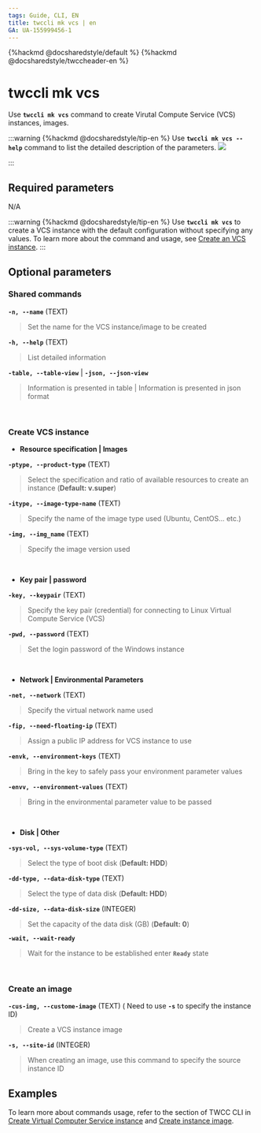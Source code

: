 ```yaml
---
tags: Guide, CLI, EN
title: twccli mk vcs | en
GA: UA-155999456-1
---
```


{%hackmd @docsharedstyle/default %}
{%hackmd @docsharedstyle/twccheader-en %}

# twccli mk vcs

Use **`twccli mk vcs`** command to create Virutal Compute Service (VCS) instances, images.

:::warning
{%hackmd @docsharedstyle/tip-en %}
Use **`twccli mk vcs --help`** command to list the detailed description of the parameters.
![](https://cos.twcc.ai/SYS-MANUAL/uploads/upload_eab6bd08cb35d4fb0bccf1cb0cb648e0.png)

:::


## Required parameters

N/A

:::warning
{%hackmd @docsharedstyle/tip-en %}
Use **`twccli mk vcs`** to create a VCS instance with the default configuration without specifying any values. To learn more about the command and usage, see [<ins>Create an VCS instance</ins>](https://man.twcc.ai/@twccdocs/doc-vcs-main-en/https%3A%2F%2Fman.twcc.ai%2F%40twccdocs%2Fguide-vcs-create-en).
:::

## Optional parameters


### Shared commands

**`-n, --name`** (TEXT)
> Set the name for the VCS instance/image to be created

**`-h, --help`** (TEXT)
> List detailed information

**`-table, --table-view`** | **`-json, --json-view`**
> Information is presented in table | Information is presented in json format 

<br>

### Create VCS instance

- **Resource specification | Images**

**`-ptype, --product-type`** (TEXT)
> Select the specification and ratio of available resources to create an instance (**Default: v.super**)

**`-itype, --image-type-name`** (TEXT)
> Specify the name of the image type used (Ubuntu, CentOS... etc.)

**`-img, --img_name`** (TEXT)
> Specify the image version used

<br>

- **Key pair | password**

**`-key, --keypair`** (TEXT)
> Specify the key pair (credential) for connecting to Linux Virtual Compute Service (VCS)

**`-pwd, --password`** (TEXT)
> Set the login password of the Windows instance

<br>

- **Network | Environmental Parameters**

**`-net, --network`** (TEXT)
> Specify the virtual network name used

**`-fip, --need-floating-ip`** (TEXT)
> Assign a public IP address for VCS instance to use

**`-envk, --environment-keys`** (TEXT)
> Bring in the key to safely pass your environment parameter values

**`-envv, --environment-values`** (TEXT)
> Bring in the environmental parameter value to be passed

<br>

- **Disk | Other**

**`-sys-vol, --sys-volume-type`** (TEXT)
> Select the type of boot disk (**Default: HDD**)

**`-dd-type, --data-disk-type`** (TEXT)
> Select the type of data disk (**Default: HDD**)

**`-dd-size, --data-disk-size`** (INTEGER)
> Set the capacity of the data disk (GB) (**Default: 0**)

**`-wait, --wait-ready`**
> Wait for the instance to be established enter **`Ready`** state

<br>

### Create an image

**`-cus-img, --custome-image`** (TEXT) (<i class="fa fa-exclamation-triangle" aria-hidden="true"></i> Need to use **`-s`** to specify the instance ID)
> Create a VCS instance image

**`-s, --site-id`** (INTEGER)
> When creating an image, use this command to specify the source instance ID



## Examples

To learn more about commands usage, refer to the section of TWCC CLI in [Create Virtual Computer Service instance](https://man.twcc.ai/@twccdocs/doc-vcs-main-en/https%3A%2F%2Fman.twcc.ai%2F%40twccdocs%2Fguide-vcs-create-en) and [Create instance image](https://man.twcc.ai/@twccdocs/doc-vcs-main-en/https%3A%2F%2Fman.twcc.ai%2F%40twccdocs%2Fvcs-vds-instance-image-en).
